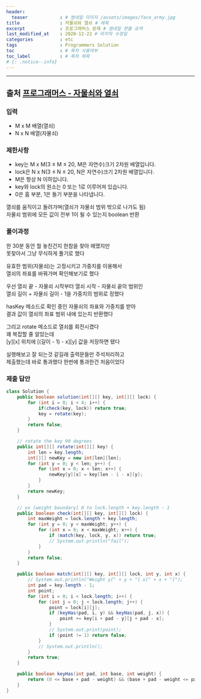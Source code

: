 ```yaml
---
header:
  teaser            : # 썸네일 이미지 /assets/images/face_army.jpg
title               : 자물쇠와 열쇠 # 제목
excerpt             : 프로그래머스 문제 # 썸네일 한줄 요약
last_modified_at    : 2020-12-22 # 마지막 수정일
categories          : etc
tags                : Programmers Solution
toc                 : # 목차 사용여부
toc_label           : # 목차 제목
# {: .notice--info}
---
```


---
## 출처 [프로그래머스 - 자물쇠와 열쇠](https://programmers.co.kr/learn/courses/30/lessons/60059)

### 입력

- M x M 배열(열쇠)
- N x N 배열(자물쇠)

### 제한사항
- key는 M x M(3 ≤ M ≤ 20, M은 자연수)크기 2차원 배열입니다.
- lock은 N x N(3 ≤ N ≤ 20, N은 자연수)크기 2차원 배열입니다.
- M은 항상 N 이하입니다.
- key와 lock의 원소는 0 또는 1로 이루어져 있습니다.
- 0은 홈 부분, 1은 돌기 부분을 나타냅니다.

열쇠를 움직이고 돌려가며(열쇠가 자물쇠 범위 밖으로 나가도 됨)  
자물쇠 범위에 모든 값이 전부 1이 될 수 있는지 boolean 반환  

### 풀이과정

한 30분 동안 뭘 놓친건지 한참을 찾아 헤맸지만  
못찾아서 그냥 무식하게 풀기로 했다  

유효한 범위(자물쇠)는 고정시키고 가중치를 이용해서  
열쇠의 좌표를 바꿔가며 확인해보기로 했다  

우선 열쇠 끝 - 자물쇠 시작부터 열쇠 시작 - 자물쇠 끝의 범위인  
열쇠 길이 + 자물쇠 길이 - 1을 가중치의 범위로 정했다  

hasKey 메소드로 확인 중인 자물쇠의 좌표와 가중치를 받아  
결과 값이 열쇠의 좌표 범위 내에 있는지 반환했다

그리고 rotate 메소드로 열쇠를 회전시켰다  
꽤 복잡할 줄 알았는데  
[y][x] 위치에 [(길이 - 1) - x][y] 값을 저장하면 됐다  

실행해보고 잘 되는것 같길래 출력문들만 주석처리하고  
제출했는데 바로 통과했다 한번에 통과한건 처음이었다   

### 제출 답안
```java
class Solution {
    public boolean solution(int[][] key, int[][] lock) {
        for (int i = 0; i < 4; i++) {
            if(check(key, lock)) return true;
            key = rotate(key);
        }
        return false;
    }

    // rotate the key 90 degrees
    public int[][] rotate(int[][] key) {
        int len = key.length;
        int[][] newKey = new int[len][len];
        for (int y = 0; y < len; y++) {
            for (int x = 0; x < len; x++) {
                newKey[y][x] = key[len - 1 - x][y];
            }
        }
        return newKey;
    }

    // yx [weight boundary] 0 to lock.length + key.length - 1
    public boolean check(int[][] key, int[][] lock) {
        int maxWeight = lock.length + key.length;
        for (int y = 0; y < maxWeight; y++) {
            for (int x = 0; x < maxWeight; x++) {
                if (match(key, lock, y, x)) return true;
                // System.out.println("fail");
            }
        }
        return false;
    }

    public boolean match(int[][] key, int[][] lock, int y, int x) {
        // System.out.println("Weight y[" + y + "] x[" + x + "]");
        int pad = key.length - 1;
        int point;
        for (int i = 0; i < lock.length; i++) {
            for (int j = 0; j < lock.length; j++) {
                point = lock[i][j];
                if (keyHas(pad, i, y) && keyHas(pad, j, x)) {
                    point += key[i + pad - y][j + pad - x];
                }
                // System.out.print(point);
                if (point != 1) return false;
            }
            // System.out.println();
        }
        return true;
    }

    public boolean keyHas(int pad, int base, int weight) {
        return (0 <= base + pad - weight) && (base + pad - weight <= pad);
    }
}
```